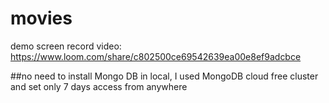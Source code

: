 # movies

demo screen record video: https://www.loom.com/share/c802500ce69542639ea00e8ef9adcbce

##no need to install Mongo DB in local, I used MongoDB cloud free cluster and set only 7 days access from anywhere 
